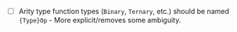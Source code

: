 - [ ] Arity type function types (`Binary`, `Ternary`, etc.) should be named `{Type}Op` - More explicit/removes some ambiguity.
